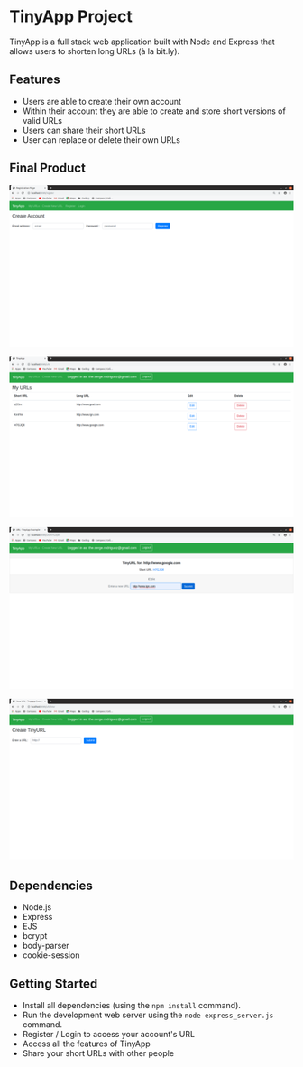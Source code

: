 # TinyApp Project

TinyApp is a full stack web application built with Node and Express that allows users to shorten long URLs (à la bit.ly).

## Features 

- Users are able to create their own account
- Within their account they are able to create and store short versions of valid URLs
- Users can share their short URLs
- User can replace or delete their own URLs

## Final Product

!["Create Account page display which prompts users to register"](https://github.com/SergeRodriguez/tinyapp/blob/master/docs/createAccount.png)

!["Main page containing all of the user's short URLs](https://github.com/SergeRodriguez/tinyapp/blob/master/docs/myURLs.png)

!["Edit page allowing users to update their short URLs"](https://github.com/SergeRodriguez/tinyapp/blob/master/docs/tinyURL_Edit.png)

!["Page to create new short URl"](https://github.com/SergeRodriguez/tinyapp/blob/master/docs/createTinyURL.png)

## Dependencies

- Node.js
- Express
- EJS
- bcrypt
- body-parser
- cookie-session

## Getting Started

- Install all dependencies (using the `npm install` command).
- Run the development web server using the `node express_server.js` command.
- Register / Login to access your account's URL
- Access all the features of TinyApp
- Share your short URLs with other people